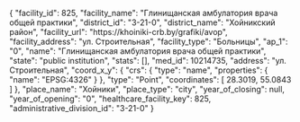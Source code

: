 {
    "facility_id": 825,
    "facility_name": "Глинищанская амбулатория врача общей практики",
    "district_id": "3-21-0",
    "district_name": "Хойникский район",
    "facility_url": "https:\/\/khoiniki-crb.by\/grafiki\/avop",
    "facility_address": "ул. Строительная",
    "facility_type": "Больницы",
    "ap_1": "0",
    "name": "Глинищанская амбулатория врача общей практики",
    "state": "public institution",
    "stats": [],
    "med_id": 10214735,
    "address": "ул. Строительная",
    "coord_x_y": {
        "crs": {
            "type": "name",
            "properties": {
                "name": "EPSG:4326"
            }
        },
        "type": "Point",
        "coordinates": [
            28.3019,
            55.0843
        ]
    },
    "place_name": "Хойники",
    "place_type": "city",
    "year_of_closing": null,
    "year_of_opening": "0",
    "healthcare_facility_key": 825,
    "administrative_division_id": "3-21-0"
}